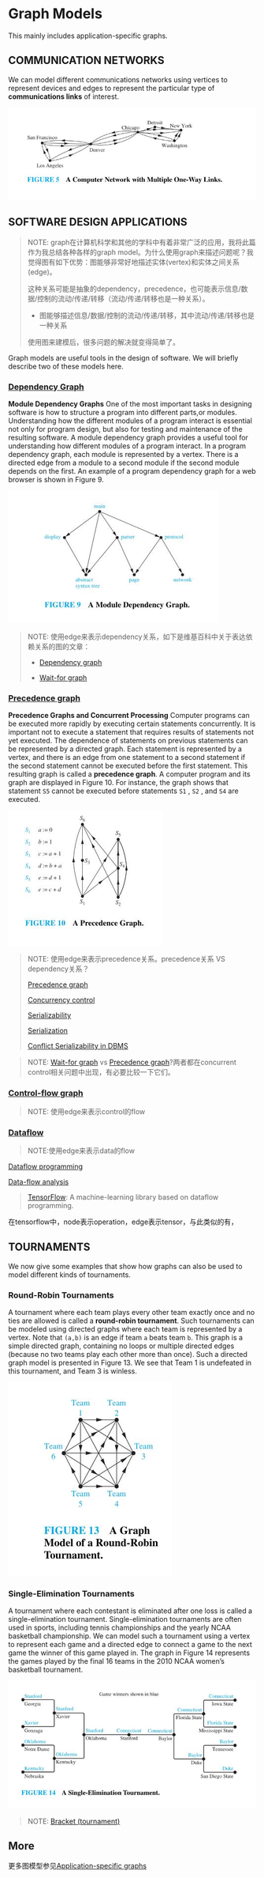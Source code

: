 # Graph Models

This mainly includes application-specific graphs.

## COMMUNICATION NETWORKS

We can model different communications networks using vertices to represent devices and edges to represent the particular type of **communications links** of interest. 

![](./FIGURE5-A-Computer-Network-with-Multiple-One-Way-Links.jpg)



## SOFTWARE DESIGN APPLICATIONS 

> NOTE: graph在计算机科学和其他的学科中有着非常广泛的应用，我将此篇作为我总结各种各样的graph model。为什么使用graph来描述问题呢？我觉得图有如下优势：图能够非常好地描述实体(vertex)和实体之间关系(edge)。
>
> 这种关系可能是抽象的dependency，precedence，也可能表示信息/数据/控制的流动/传递/转移（流动/传递/转移也是一种关系）。
>
> - 图能够描述信息/数据/控制的流动/传递/转移，其中流动/传递/转移也是一种关系
> 
>使用图来建模后，很多问题的解决就变得简单了。
> 

Graph models are useful tools in the design of software. We will briefly describe two of these models here.

### [Dependency Graph](https://en.wikipedia.org/wiki/Dependency_graph)

**Module Dependency Graphs** One of the most important tasks in designing software is how to structure a program into different parts,or modules. Understanding how the different modules of a program interact is essential not only for program design, but also for testing and maintenance of the resulting software. A module dependency graph provides a useful tool for understanding how different modules of a program interact. In a program dependency graph, each module is represented by a vertex. There is a directed edge from a module to a second module if the second module depends on the first. An example of a program dependency graph for a web browser is shown in Figure 9.

![](./FIGURE9A-Module-Dependency-Graph.jpg)

> NOTE: 使用edge来表示dependency关系，如下是维基百科中关于表达依赖关系的图的文章：
>
> - [Dependency graph](https://en.wikipedia.org/wiki/Dependency_graph)
>
> - [Wait-for graph](https://en.wikipedia.org/wiki/Wait-for_graph)

### [Precedence graph](https://en.wikipedia.org/wiki/Precedence_graph)

**Precedence Graphs and Concurrent Processing** Computer programs can be executed more rapidly by executing certain statements concurrently. It is important not to execute a statement that requires results of statements not yet executed. The dependence of statements on previous statements can be represented by a directed graph. Each statement is represented by a vertex, and there is an edge from one statement to a second statement if the second statement cannot be executed before the first statement. This resulting graph is called a **precedence graph**. A computer program and its graph are displayed in Figure 10. For instance, the graph shows that statement `S5` cannot be executed before statements `S1` , `S2` , and `S4` are executed.

![](./FIGURE10A-Precedence-Graph.jpg)

> NOTE: 使用edge来表示precedence关系。precedence关系 VS dependency关系？
>
> [Precedence graph](https://en.wikipedia.org/wiki/Precedence_graph)
>
> [Concurrency control](https://en.wikipedia.org/wiki/Concurrency_control)
>
> [Serializability](https://en.wikipedia.org/wiki/Serializability)
>
> [Serialization](https://en.wikipedia.org/wiki/Serialization)
>
> [Conflict Serializability in DBMS](https://www.geeksforgeeks.org/conflict-serializability-in-dbms/)



> NOTE: 	[Wait-for graph](https://en.wikipedia.org/wiki/Wait-for_graph) vs [Precedence graph](https://en.wikipedia.org/wiki/Precedence_graph)?两者都在concurrent control相关问题中出现，有必要比较一下它们。



### [Control-flow graph](https://en.wikipedia.org/wiki/Control-flow_graph)

> NOTE: 使用edge来表示control的flow



### [Dataflow](https://en.wikipedia.org/wiki/Dataflow)

> NOTE:使用edge来表示data的flow

[Dataflow programming](https://en.wikipedia.org/wiki/Dataflow_programming)

[Data-flow analysis](https://en.wikipedia.org/wiki/Data-flow_analysis)

> [TensorFlow](https://en.wikipedia.org/wiki/TensorFlow): A machine-learning library based on dataflow programming.

在tensorflow中，node表示operation，edge表示tensor，与此类似的有，



## TOURNAMENTS

We now give some examples that show how graphs can also be used to model different kinds of tournaments.

### Round-Robin Tournaments 

A tournament where each team plays every other team exactly once and no ties are allowed is called a **round-robin tournament**. Such tournaments can be modeled using directed graphs where each team is represented by a vertex. Note that `(a,b)` is an edge if team `a` beats team `b`. This graph is a simple directed graph, containing no loops or multiple directed edges (because no two teams play each other more than once). Such a directed graph model is presented in Figure 13. We see that Team 1 is undefeated in this tournament, and Team 3 is winless.

![](./FIGURE13A-Graph.jpg)

### Single-Elimination Tournaments

A tournament where each contestant is eliminated after one loss is called a single-elimination tournament. Single-elimination tournaments are often used in sports, including tennis championships and the yearly NCAA basketball championship. We can model such a tournament using a vertex to represent each game and a directed edge to connect a game to the next game the winner of this game played in. The graph in Figure 14 represents the games played by the final 16 teams in the 2010 NCAA women’s basketball tournament.

![](./FIGURE14-A-Single-Elimination-Tournament.jpg)

> NOTE: [Bracket (tournament)](https://en.wikipedia.org/wiki/Bracket_(tournament))

## More

更多图模型参见[Application-specific graphs](https://en.wikipedia.org/wiki/Category:Application-specific_graphs)

